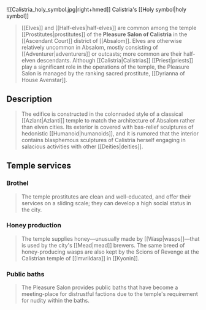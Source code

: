 ![[Calistria_holy_symbol.jpg|right+hmed]] 
 Calistria's [[Holy symbol|holy symbol]]
> [[Elves]] and [[Half-elves|half-elves]] are common among the temple [[Prostitutes|prostitutes]] of the **Pleasure Salon of Calistria** in the [[Ascendant Court]] district of [[Absalom]]. Elves are otherwise relatively uncommon in Absalom, mostly consisting of [[Adventurer|adventurers]] or outcasts; more common are their half-elven descendants. Although [[Calistria|Calistrias]] [[Priest|priests]] play a significant role in the operations of the temple, the Pleasure Salon is managed by the ranking sacred prostitute, [[Dyrianna of House Avenstar]].



## Description

> The edifice is constructed in the colonnaded style of a classical [[Azlant|Azlanti]] temple to match the architecture of Absalom rather than elven cities. Its exterior is covered with bas-relief sculptures of hedonistic [[Humanoid|humanoids]], and it is rumored that the interior contains blasphemous sculptures of Calistria herself engaging in salacious activities with other [[Deities|deities]].


## Temple services


### Brothel

> The temple prostitutes are clean and well-educated, and offer their services on a sliding scale; they can develop a high social status in the city.


### Honey production

> The temple supplies honey—unusually made by [[Wasp|wasps]]—that is used by the city's [[Mead|mead]] brewers. The same breed of honey-producing wasps are also kept by the Scions of Revenge at the Calistrian temple of [[Imvrildara]] in [[Kyonin]].


### Public baths

> The Pleasure Salon provides public baths that have become a meeting-place for distrustful factions due to the temple's requirement for nudity within the baths.







